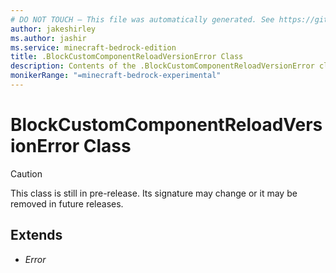 ```yaml
---
# DO NOT TOUCH — This file was automatically generated. See https://github.com/mojang/minecraftapidocsgenerator to modify descriptions, examples, etc.
author: jakeshirley
ms.author: jashir
ms.service: minecraft-bedrock-edition
title: .BlockCustomComponentReloadVersionError Class
description: Contents of the .BlockCustomComponentReloadVersionError class.
monikerRange: "=minecraft-bedrock-experimental"
---
```

# BlockCustomComponentReloadVersionError Class

> [!CAUTION]
> This class is still in pre-release.  Its signature may change or it may be removed in future releases.

## Extends
- *Error*

